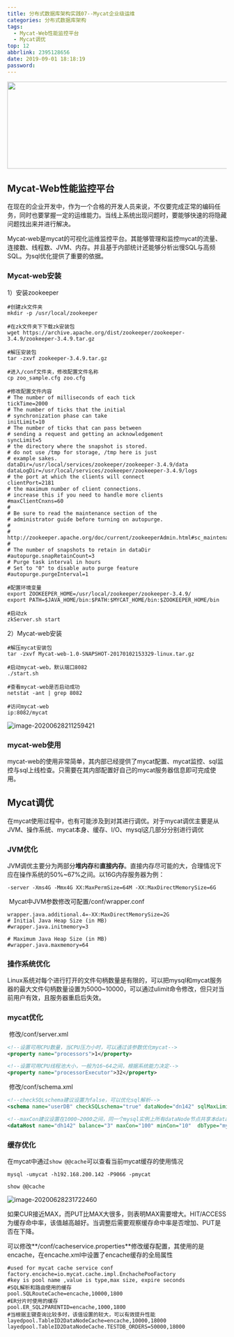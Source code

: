 ```yaml
---
title: 分布式数据库架构实践07--Mycat企业级运维
categories: 分布式数据库架构
tags:
  - Mycat-Web性能监控平台
  - Mycat调优
top: 12
abbrlink: 2395128656
date: 2019-09-01 18:18:19
password:
---
```


<img src="https://jwangtec.oss-cn-chengdu.aliyuncs.com/jwangcloud/index/DB1.jpeg" width="1000" height="200" align="middle" />


## Mycat-Web性能监控平台

<!--more-->

​	在现在的企业开发中，作为一个合格的开发人员来说，不仅要完成正常的编码任务，同时也要掌握一定的运维能力。当线上系统出现问题时，要能够快速的将隐藏问题找出来并进行解决。

​	Mycat-web是mycat的可视化运维监控平台。其能够管理和监控mycat的流量、连接数、线程数、JVM、内存。并且基于内部统计还能够分析出慢SQL与高频SQL。为sql优化提供了重要的依据。

###  Mycat-web安装

1）安装zookeeper

```
#创建zk文件夹
mkdir -p /usr/local/zookeeper

#在zk文件夹下下载zk安装包
wget https://archive.apache.org/dist/zookeeper/zookeeper-3.4.9/zookeeper-3.4.9.tar.gz

#解压安装包
tar -zxvf zookeeper-3.4.9.tar.gz

#进入/conf文件夹，修改配置文件名称
cp zoo_sample.cfg zoo.cfg

#修改配置文件内容
# The number of milliseconds of each tick
tickTime=2000
# The number of ticks that the initial
# synchronization phase can take
initLimit=10
# The number of ticks that can pass between
# sending a request and getting an acknowledgement
syncLimit=5
# the directory where the snapshot is stored.
# do not use /tmp for storage, /tmp here is just
# example sakes.
dataDir=/usr/local/services/zookeeper/zookeeper-3.4.9/data
dataLogDir=/usr/local/services/zookeeper/zookeeper-3.4.9/logs
# the port at which the clients will connect
clientPort=2181
# the maximum number of client connections.
# increase this if you need to handle more clients
#maxClientCnxns=60
#
# Be sure to read the maintenance section of the
# administrator guide before turning on autopurge.
#
# http://zookeeper.apache.org/doc/current/zookeeperAdmin.html#sc_maintenance
#
# The number of snapshots to retain in dataDir
#autopurge.snapRetainCount=3
# Purge task interval in hours
# Set to "0" to disable auto purge feature
#autopurge.purgeInterval=1

#配置环境变量
export ZOOKEEPER_HOME=/usr/local/zookeeper/zookeeper-3.4.9/
export PATH=$JAVA_HOME/bin:$PATH:$MYCAT_HOME/bin:$ZOOKEEPER_HOME/bin

#启动zk
zkServer.sh start
```

2）Mycat-web安装

```
#解压mycat安装包
tar -zxvf Mycat-web-1.0-SNAPSHOT-20170102153329-linux.tar.gz

#启动mycat-web，默认端口8082
./start.sh

#查看mycat-web是否启动成功
netstat -ant | grep 8082

#访问mycat-web
ip:8082/mycat
```

![image-20200628211259421](https://jwangtec.oss-cn-chengdu.aliyuncs.com/jwangcloud/DB/1/assets/image-20200628211259421.png)

### mycat-web使用

​	mycat-web的使用非常简单，其内部已经提供了mycat配置、mycat监控、sql监控与sql上线检查。只需要在其内部配置好自己的mycat服务器信息即可完成使用。

##  Mycat调优

​	在mycat使用过程中，也有可能涉及到对其进行调优。对于mycat调优主要是从JVM、操作系统、mycat本身、缓存、I/O、mysql这几部分分别进行调优

### JVM优化

​	JVM调优主要分为两部分**堆内存**和**直接内存**。直接内存尽可能的大，合理情况下应在操作系统的50%~67%之间。以16G内存服务器为例：

```
-server -Xms4G -Mmx4G XX:MaxPermSize=64M -XX:MaxDirectMemorySize=6G
```

​	Mycat中JVM参数修改可配置/conf/wrapper.conf

```properties
wrapper.java.additional.4=-XX:MaxDirectMemorySize=2G
# Initial Java Heap Size (in MB)
#wrapper.java.initmemory=3

# Maximum Java Heap Size (in MB)
#wrapper.java.maxmemory=64
```

### 操作系统优化

​	Linux系统对每个进行打开的文件句柄数量是有限的，可以把mysql和mycat服务器的最大文件句柄数量设置为5000~10000，可以通过ulimit命令修改，但只对当前用户有效，且服务器重启后失效。

###  mycat优化

​	修改/conf/server.xml

```xml
<!--设置可用CPU数量，当CPU压力小时，可以通过该参数优化mycat-->
<property name="processors">1</property>

<!--设置可用CPU线程池大小，一般为16~64之间，根据系统能力决定-->
<property name="processorExecutor">32</property>
```

​	修改/conf/schema.xml

```xml
<!--checkSQLschema建议设置为false，可以优化sql解析-->
<schema name="userDB" checkSQLschema="true" dataNode="dn142" sqlMaxLimit="500"></schema>

<!--maxCon建议设置在1000~2000之间，同一个mysql实例上所有dataNode节点共享本datahost上的所有物理节点-->
<dataHost name="dh142" balance="3" maxCon="100" minCon="10"  dbType="mysql" dbDriver="jdbc" writeType="0" switchType="1" slaveThreshold="1000"></dataHost>
```

###  缓存优化

​	在mycat中通过`show @@cache`可以查看当前mycat缓存的使用情况

```
mysql -umycat -h192.168.200.142 -P9066 -pmycat

show @@cache
```

![image-20200628231722460](https://jwangtec.oss-cn-chengdu.aliyuncs.com/jwangcloud/DB/1/assets/image-20200628231722460.png)

​	如果CUR接近MAX，而PUT比MAX大很多，则表明MAX需要增大。HIT/ACCESS为缓存命中率，该值越高越好。当调整后需要观察缓存命中率是否增加、PUT是否在下降。

​	可以修改**/conf/cacheservice.properties**修改缓存配置，其使用的是encache，在encache.xml中设置了encache缓存的全局属性

```properties
#used for mycat cache service conf
factory.encache=io.mycat.cache.impl.EnchachePooFactory
#key is pool name ,value is type,max size, expire seconds
#SQL解析和路由使用的缓存
pool.SQLRouteCache=encache,10000,1800
#ER分片时使用的缓存
pool.ER_SQL2PARENTID=encache,1000,1800
#当根据主键查询比较多时，该值设置的较大，可以有效提升性能
layedpool.TableID2DataNodeCache=encache,10000,18000
layedpool.TableID2DataNodeCache.TESTDB_ORDERS=50000,18000
```